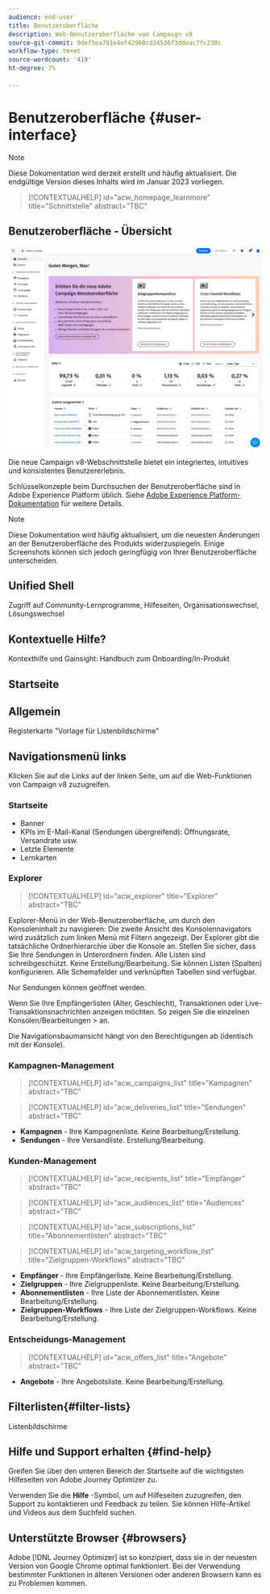 ```yaml
---
audience: end-user
title: Benutzeroberfläche
description: Web-Benutzeroberfläche von Campaign v8
source-git-commit: 9def5ea791e4ef42968cd34536f3ddeac7fc238c
workflow-type: tm+mt
source-wordcount: '419'
ht-degree: 7%

---
```


# Benutzeroberfläche {#user-interface}

>[!NOTE]
>
>Diese Dokumentation wird derzeit erstellt und häufig aktualisiert. Die endgültige Version dieses Inhalts wird im Januar 2023 vorliegen.

>[!CONTEXTUALHELP]
>id="acw_homepage_learnmore"
>title="Schnittstelle"
>abstract="TBC"

## Benutzeroberfläche - Übersicht

![](assets/home.png)

Die neue Campaign v8-Webschnittstelle bietet ein integriertes, intuitives und konsistentes Benutzererlebnis.

Schlüsselkonzepte beim Durchsuchen der Benutzeroberfläche sind in Adobe Experience Platform üblich. Siehe [Adobe Experience Platform-Dokumentation](https://experienceleague.adobe.com/docs/experience-platform/landing/platform-ui/ui-guide.html#adobe-experience-platform-ui-guide) für weitere Details.

>[!NOTE]
>
>Diese Dokumentation wird häufig aktualisiert, um die neuesten Änderungen an der Benutzeroberfläche des Produkts widerzuspiegeln. Einige Screenshots können sich jedoch geringfügig von Ihrer Benutzeroberfläche unterscheiden.


<!--
* console + web interface (overview, why use each of them)
* web UI made up of read-only lists that can be configured, show how to add columns
-->

## Unified Shell

Zugriff auf Community-Lernprogramme, Hilfeseiten, Organisationswechsel, Lösungswechsel

<!--
Org / Sub-org switcher to switch between instances. Only one for Alpha. Later: intermerdiate screen with Control Panel (beta). if v8 + ACS with one card per ACS instance. Maybe quickly explain the menu for Alpha?
-->

## Kontextuelle Hilfe?

Kontexthilfe und Gainsight: Handbuch zum Onboarding/In-Produkt

## Startseite

## Allgemein

Registerkarte &quot;Vorlage für Listenbildschirme&quot;

## Navigationsmenü links

Klicken Sie auf die Links auf der linken Seite, um auf die Web-Funktionen von Campaign v8 zuzugreifen.

### Startseite

* Banner
* KPIs im E-Mail-Kanal (Sendungen übergreifend): Öffnungsrate, Versandrate usw.
* Letzte Elemente
* Lernkarten

<!--
show global KPIs, recent items + left menu to access features)
CONTROL PANEL not alpha
Global report not alpha
-->

### Explorer

>[!CONTEXTUALHELP]
>id="acw_explorer"
>title="Explorer"
>abstract="TBC"

Explorer-Menü in der Web-Benutzeroberfläche, um durch den Konsoleninhalt zu navigieren: Die zweite Ansicht des Konsolennavigators wird zusätzlich zum linken Menü mit Filtern angezeigt. Der Explorer gibt die tatsächliche Ordnerhierarchie über die Konsole an. Stellen Sie sicher, dass Sie Ihre Sendungen in Unterordnern finden. Alle Listen sind schreibgeschützt. Keine Erstellung/Bearbeitung. Sie können Listen (Spalten) konfigurieren. Alle Schemafelder und verknüpften Tabellen sind verfügbar.

Nur Sendungen können geöffnet werden.

Wenn Sie Ihre Empfängerlisten (Alter, Geschlecht), Transaktionen oder Live-Transaktionsnachrichten anzeigen möchten. So zeigen Sie die einzelnen Konsolen/Bearbeitungen > an.

Die Navigationsbaumansicht hängt von den Berechtigungen ab (identisch mit der Konsole).

### Kampagnen-Management

>[!CONTEXTUALHELP]
>id="acw_campaigns_list"
>title="Kampagnen"
>abstract="TBC"

>[!CONTEXTUALHELP]
>id="acw_deliveries_list"
>title="Sendungen"
>abstract="TBC"

* **Kampagnen** - Ihre Kampagnenliste. Keine Bearbeitung/Erstellung.
* **Sendungen** - Ihre Versandliste. Erstellung/Bearbeitung.

### Kunden-Management

>[!CONTEXTUALHELP]
>id="acw_recipients_list"
>title="Empfänger"
>abstract="TBC"

>[!CONTEXTUALHELP]
>id="acw_audiences_list"
>title="Audiences"
>abstract="TBC"

>[!CONTEXTUALHELP]
>id="acw_subscriptions_list"
>title="Abonnementlisten"
>abstract="TBC"

>[!CONTEXTUALHELP]
>id="acw_targeting_workflow_list"
>title="Zielgruppen-Workflows"
>abstract="TBC"

* **Empfänger** - Ihre Empfängerliste. Keine Bearbeitung/Erstellung.
* **Zielgruppen** - Ihre Zielgruppenliste. Keine Bearbeitung/Erstellung.
* **Abonnementlisten** - Ihre Liste der Abonnementlisten. Keine Bearbeitung/Erstellung.
* **Zielgruppen-Workflows** - Ihre Liste der Zielgruppen-Workflows. Keine Bearbeitung/Erstellung.

### Entscheidungs-Management

>[!CONTEXTUALHELP]
>id="acw_offers_list"
>title="Angebote"
>abstract="TBC"

* **Angebote** - Ihre Angebotsliste. Keine Bearbeitung/Erstellung.

## Filterlisten{#filter-lists}

Listenbildschirme

## Hilfe und Support erhalten {#find-help}

Greifen Sie über den unteren Bereich der Startseite auf die wichtigsten Hilfeseiten von Adobe Journey Optimizer zu.

Verwenden Sie die **Hilfe** -Symbol, um auf Hilfeseiten zuzugreifen, den Support zu kontaktieren und Feedback zu teilen. Sie können Hilfe-Artikel und Videos aus dem Suchfeld suchen.

## Unterstützte Browser {#browsers}

Adobe [!DNL Journey Optimizer] ist so konzipiert, dass sie in der neuesten Version von Google Chrome optimal funktioniert. Bei der Verwendung bestimmter Funktionen in älteren Versionen oder anderen Browsern kann es zu Problemen kommen.

